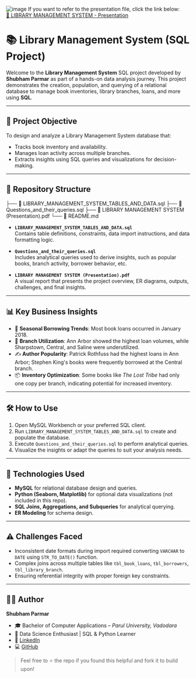 ![image](https://github.com/user-attachments/assets/23b450e2-da26-4cf7-9e63-3ff1128bc05a)
If you want to refer to the presentation file, click the link below:  
[🔗 LIBRARY MANAGEMENT SYSTEM - Presentation](https://github.com/shubham132004/LIBRARY-MANAGEMENT-SYSTEM/blob/main/LIBRARY%20MANAGEMENT%20SYSTEM%20(1)-compressed.pdf)
# 📚 Library Management System (SQL Project)

Welcome to the **Library Management System** SQL project developed by **Shubham Parmar** as part of a hands-on data analysis journey. This project demonstrates the creation, population, and querying of a relational database to manage book inventories, library branches, loans, and more using **SQL**.

---

## 🎯 Project Objective

To design and analyze a Library Management System database that:

- Tracks book inventory and availability.
- Manages loan activity across multiple branches.
- Extracts insights using SQL queries and visualizations for decision-making.

---

## 📁 Repository Structure
├── 📄 LIBRARY_MANAGEMENT_SYSTEM_TABLES_AND_DATA.sql
├── 📄 Questions_and_their_queries.sql
├── 📄 LIBRARY MANAGEMENT SYSTEM (Presentation).pdf
└── 📄 README.md


- **`LIBRARY_MANAGEMENT_SYSTEM_TABLES_AND_DATA.sql`**  
  Contains table definitions, constraints, data import instructions, and data formatting logic.

- **`Questions_and_their_queries.sql`**  
  Includes analytical queries used to derive insights, such as popular books, branch activity, borrower behavior, etc.

- **`LIBRARY MANAGEMENT SYSTEM (Presentation).pdf`**  
  A visual report that presents the project overview, ER diagrams, outputs, challenges, and final insights.

---

## 📊 Key Business Insights

- 📅 **Seasonal Borrowing Trends**: Most book loans occurred in January 2018.
- 🏢 **Branch Utilization**: Ann Arbor showed the highest loan volumes, while Sharpstown, Central, and Saline were underutilized.
- ✍️ **Author Popularity**: Patrick Rothfuss had the highest loans in Ann Arbor; Stephen King's books were frequently borrowed at the Central branch.
- 📦 **Inventory Optimization**: Some books like *The Lost Tribe* had only one copy per branch, indicating potential for increased inventory.

---

## 🛠️ How to Use

1. Open MySQL Workbench or your preferred SQL client.
2. Run `LIBRARY_MANAGEMENT_SYSTEM_TABLES_AND_DATA.sql` to create and populate the database.
3. Execute `Questions_and_their_queries.sql` to perform analytical queries.
4. Visualize the insights or adapt the queries to suit your analysis needs.

---

## 🧰 Technologies Used

- **MySQL** for relational database design and queries.
- **Python (Seaborn, Matplotlib)** for optional data visualizations (not included in this repo).
- **SQL Joins, Aggregations, and Subqueries** for analytical querying.
- **ER Modeling** for schema design.

---

## ⚠️ Challenges Faced

- Inconsistent date formats during import required converting `VARCHAR` to `DATE` using `STR_TO_DATE()` function.
- Complex joins across multiple tables like `tbl_book_loans`, `tbl_borrowers`, `tbl_library_branch`.
- Ensuring referential integrity with proper foreign key constraints.

---

## 👨‍💻 Author

**Shubham Parmar**

- 🎓 Bachelor of Computer Applications – *Parul University, Vadodara*
- 🌱 Data Science Enthusiast | SQL & Python Learner
- 🔗 [LinkedIn](https://www.linkedin.com/in/shubham-parmar-12164024a/)
- 💻 [GitHub](https://github.com/shubham132004)



> Feel free to ⭐️ the repo if you found this helpful and fork it to build upon!

